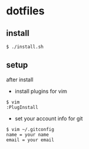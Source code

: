 # dotfiles

## install

```
$ ./install.sh
```

## setup

after install

- install plugins for vim

```
$ vim
:PlugInstall
```

- set your account info for git

```
$ vim ~/.gitconfig
name = your name
email = your email
```
